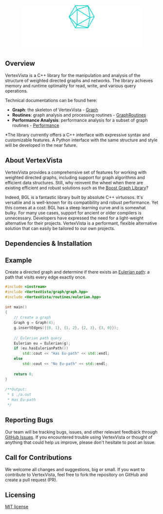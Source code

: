 <p align="center"><a href="https://github.com/XYLiu9357/VertexVista" target="_blank"><img src="./icons/logo-no-background.svg" width="400" alt="VertexVista Logo"></a></p>

## Overview

VertexVista is a C++ library for the manipulation and analysis of the structure of weighted directed graphs and networks. The library achieves memory and runtime optimality for read, write, and various query operations.

Technical documentations can be found here:

- **Graph**: the skeleton of VertexVista - [Graph](docs/Graph.md)
- **Routines**: graph analysis and processing routines - [GraphRoutines](docs/GraphRoutines.md)
- **Performance Analysis**: performance analysis for a subset of graph routines - [Performance](docs/Performance.md)

\*The library currently offers a C++ interface with expressive syntax and customizable features. A Python interface with the same structure and style will be developed in the near future.

## About VertexVista

VertexVista provides a comprehensive set of features for working with weighted directed graphs, including support for graph algorithms and efficient data structures. Still, why reinvent the wheel when there are existing efficient and robust solutions such as the [Boost Graph Library](https://www.boost.org/doc/libs/1_75_0/libs/graph/doc/index.html)?

Indeed, BGL is a fantastic library built by absolute C++ virtuosos. It's versatile and is well-known for its compatibility and robust performance. Yet this comes at a cost: BGL has a steep learning curve and is somewhat bulky. For many use cases, support for ancient or older compilers is unnecessary. Developers have expressed the need for a light-weight alternative for their projects. VertexVista is a performant, flexible alternative solution that can easily be tailored to our own projects.

## Dependencies & Installation

## Example

Create a directed graph and determine if there exists an [Eulerian path](https://en.wikipedia.org/wiki/Eulerian_path): a path that visits every edge exactly once.

```cpp
#include <iostream>
#include <VertexVista/graph/graph.hpp>
#include <VertexVista/routines/eulerian.hpp>

int main()
{
    // Create a graph
    Graph g = Graph(4);
    g.insertEdges({{0, 1}, {1, 2}, {2, 3}, {3, 0}});

    // Eulerian path query
    Eulerian eu = Eulerian(g);
    if (eu.hasEulerianPath())
        std::cout << "Has Eu-path" << std::endl;
    else
        std::cout << "No Eu-path" << std::endl;

    return 0;
}

/**Output:
 * $ ./a.out
 * Has Eu-path
 */
```

## Reporting Bugs

Our team will be tracking bugs, issues, and other relevant feedback through [GitHub Issues](https://github.com/XYLiu9357/VertexVista/issues). If you encountered trouble using VertexVista or thought of anything that could help us improve, please don't hesitate to post an Issue.

## Call for Contributions

We welcome all changes and suggestions, big or small. If you want to contribute to VertexVista, feel free to fork the repository on GitHub and create a pull request (PR).

## Licensing

[MIT license](LICENSE.txt)

